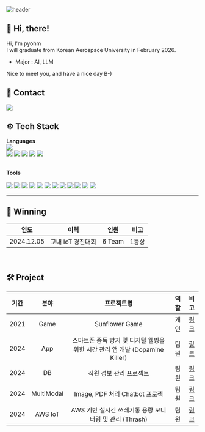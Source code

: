 <div align="left">  

![header](https://capsule-render.vercel.app/api?type=waving&height=320&color=gradient&text=pyohm%20Github&section=header&reversal=false) 

## 👋 Hi, there!  
Hi, I'm pyohm\
I will graduate from Korean Aerospace University in February 2026.
- Major : AI, LLM    
	
Nice to meet you, and have a nice day B-)      
	  
## 💜 Contact  
<img src="https://img.shields.io/badge/pyohm10@gmail.com-EA4335?style=flat&logo=Gmail&logoColor=white"/>

<br>
	    
##  ⚙️ Tech Stack
**Languages**
<br>
	<img src="https://img.shields.io/badge/Python-3776AB?style=flat&logo=Python&logoColor=white"/>  
  <img src="https://img.shields.io/badge/C++-00599C?style=flat-square&logo=C%2B%2B&logoColor=white"/>
  <img src="https://img.shields.io/badge/java-007396?style=flat-square&logo=java&logoColor=white">
 	<img src="https://img.shields.io/badge/Pytorch-EE4C2C?style=flat&logo=Pytorch&logoColor=white"/>
	<img src="https://img.shields.io/badge/SQL-4479A1?style=flat&logo=MySQL&logoColor=white"/>
	<img src="https://img.shields.io/badge/Excel-217346?style=flat&logo=MicrosoftExcel&logoColor=white"/>  
<br>
	
**Tools**
<br>	
	<img src="https://img.shields.io/badge/Jupyter-F37626?style=flat&logo=Jupyter&logoColor=white"/>
	<img src="https://img.shields.io/badge/VS Code-007ACC?style=flat&logo=Visual Studio Code&logoColor=white"/>
  <img src="https://img.shields.io/badge/Amazon AWS-232F3E?style=flat-square&logo=amazonaws&logoColor=white"/>
  <img src="https://img.shields.io/badge/Android Studio-3DDC84?style=flat-square&logo=Android Studio&logoColor=white"/>
  <img src="https://img.shields.io/badge/Anaconda-44A833?style=flat-square&logo=Anaconda&logoColor=white"/>
	<img src="https://img.shields.io/badge/Git-F05032?style=flat&logo=Git&logoColor=white"/>
	<img src="https://img.shields.io/badge/Github-181717?style=flat&logo=Github&logoColor=white"/>
  <img src="https://img.shields.io/badge/Ubuntu-E95420?style=flat-square&logo=Ubuntu&logoColor=white"/>
	<img src="https://img.shields.io/badge/Notion-000000?style=flat&logo=Notion&logoColor=white"/>
  <img src="https://img.shields.io/badge/MySQL-4479A1?style=flat-square&logo=MySQL&logoColor=white"/>
  <img src="https://img.shields.io/badge/Spring-6DB33F?style=flat-square&logo=Spring&logoColor=white"/>
	<img src="https://img.shields.io/badge/Slack-4A154B?style=flat&logo=Slack&logoColor=white"/>
<br>
  
----

## 🏅 Winning
| 연도 | 이력 | 인원 | 비고 |
| :------: | :------: | :------: | :------: |
| 2024.12.05 | 교내 IoT 경진대회 | 6 Team | 1등상 |

<br>

## 🛠️ Project
| 기간 | 분야 | 프로젝트명 | 역할 | 비고 |
| :------: | :------: | :------: | :------: | :------: |
|2021| Game | Sunflower Game | 개인 | [링크](https://github.com/pyohm/Sunflower-game) |
|2024| App | 스마트폰 중독 방지 및 디지털 웰빙을 위한 시간 관리 앱 개발 (Dopamine Killer) | 팀원 | [링크](https://github.com/TaewoongR/dopamine_killer) |
|2024| DB | 직원 정보 관리 프로젝트 | 팀원 | [링크](https://github.com/persi0815/JDBC_work) |
|2024| MultiModal | Image, PDF 처리 Chatbot 프로젝 | 팀원 | [링크](https://github.com/pyohm/TeamA_Chatbot) |
|2024| AWS IoT | AWS 기반 실시간 쓰레기통 용량 모니터링 및 관리 (Thrash) | 팀원 | [링크](https://github.com/hwouu/trash-network-backend) |
<!--
<br>
   
![Anurag's GitHub stats](https://github-readme-stats.vercel.app/api?username=pyohm&show_icons=true&theme=midnight-dracula)


<br>
	
[![Hits](https://hits.seeyoufarm.com/api/count/incr/badge.svg?url=https%3A%2F%2Fgithub.com%2Fpyohm&count_bg=%2379C83D&title_bg=%23555555&icon=&icon_color=%23E7E7E7&title=hits&edge_flat=false)](https://hits.seeyoufarm.com)*/ -->

